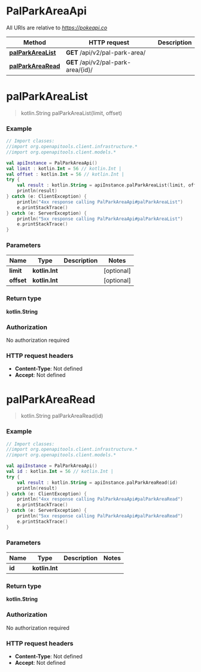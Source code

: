 # PalParkAreaApi

All URIs are relative to *https://pokeapi.co*

Method | HTTP request | Description
------------- | ------------- | -------------
[**palParkAreaList**](PalParkAreaApi.md#palParkAreaList) | **GET** /api/v2/pal-park-area/ | 
[**palParkAreaRead**](PalParkAreaApi.md#palParkAreaRead) | **GET** /api/v2/pal-park-area/{id}/ | 


<a id="palParkAreaList"></a>
# **palParkAreaList**
> kotlin.String palParkAreaList(limit, offset)



### Example
```kotlin
// Import classes:
//import org.openapitools.client.infrastructure.*
//import org.openapitools.client.models.*

val apiInstance = PalParkAreaApi()
val limit : kotlin.Int = 56 // kotlin.Int | 
val offset : kotlin.Int = 56 // kotlin.Int | 
try {
    val result : kotlin.String = apiInstance.palParkAreaList(limit, offset)
    println(result)
} catch (e: ClientException) {
    println("4xx response calling PalParkAreaApi#palParkAreaList")
    e.printStackTrace()
} catch (e: ServerException) {
    println("5xx response calling PalParkAreaApi#palParkAreaList")
    e.printStackTrace()
}
```

### Parameters

Name | Type | Description  | Notes
------------- | ------------- | ------------- | -------------
 **limit** | **kotlin.Int**|  | [optional]
 **offset** | **kotlin.Int**|  | [optional]

### Return type

**kotlin.String**

### Authorization

No authorization required

### HTTP request headers

 - **Content-Type**: Not defined
 - **Accept**: Not defined

<a id="palParkAreaRead"></a>
# **palParkAreaRead**
> kotlin.String palParkAreaRead(id)



### Example
```kotlin
// Import classes:
//import org.openapitools.client.infrastructure.*
//import org.openapitools.client.models.*

val apiInstance = PalParkAreaApi()
val id : kotlin.Int = 56 // kotlin.Int | 
try {
    val result : kotlin.String = apiInstance.palParkAreaRead(id)
    println(result)
} catch (e: ClientException) {
    println("4xx response calling PalParkAreaApi#palParkAreaRead")
    e.printStackTrace()
} catch (e: ServerException) {
    println("5xx response calling PalParkAreaApi#palParkAreaRead")
    e.printStackTrace()
}
```

### Parameters

Name | Type | Description  | Notes
------------- | ------------- | ------------- | -------------
 **id** | **kotlin.Int**|  |

### Return type

**kotlin.String**

### Authorization

No authorization required

### HTTP request headers

 - **Content-Type**: Not defined
 - **Accept**: Not defined

